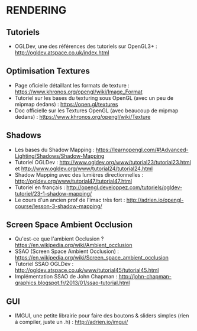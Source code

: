# RENDERING

## Tutoriels
- OGLDev, une des références des tutoriels sur OpenGL3+ : http://ogldev.atspace.co.uk/index.html

## Optimisation Textures
- Page oficielle détaillant les formats de texture : https://www.khronos.org/opengl/wiki/Image_Format
- Tutoriel sur les bases du texturing sous OpenGL (avec un peu de mipmap dedans) : https://open.gl/textures
- Doc officielle sur les Textures OpenGL (avec beaucoup de mipmap dedans) : https://www.khronos.org/opengl/wiki/Texture

## Shadows
- Les bases du Shadow Mapping : https://learnopengl.com/#!Advanced-Lighting/Shadows/Shadow-Mapping
- Tutoriel OGLDev : http://www.ogldev.org/www/tutorial23/tutorial23.html et http://www.ogldev.org/www/tutorial24/tutorial24.html
- Shadow Mapping avec des lumières directionnelles : http://ogldev.org/www/tutorial47/tutorial47.html
- Tutoriel en français : http://opengl.developpez.com/tutoriels/ogldev-tutoriel/23-1-shadow-mapping/
- Le cours d'un ancien prof de l'imac très fort : http://adrien.io/opengl-course/lesson-3-shadow-mapping/

## Screen Space Ambient Occlusion
- Qu'est-ce que l'ambient Occlusion ? https://en.wikipedia.org/wiki/Ambient_occlusion
- SSAO (Screen Space Ambient Occlusion) : https://en.wikipedia.org/wiki/Screen_space_ambient_occlusion
- Tutoriel SSAO OGLDev : http://ogldev.atspace.co.uk/www/tutorial45/tutorial45.html
- Implémentation SSAO de John Chapman : http://john-chapman-graphics.blogspot.fr/2013/01/ssao-tutorial.html

## GUI
- IMGUI, une petite librairie pour faire des boutons & sliders simples (rien à compiler, juste un .h) : http://adrien.io/imgui/
